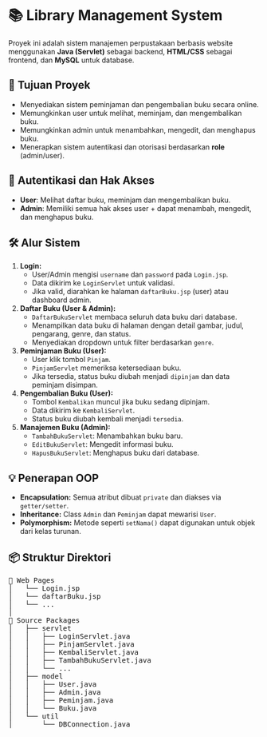 <h1>📚 Library Management System</h1>

<p>
  Proyek ini adalah sistem manajemen perpustakaan berbasis website menggunakan <strong>Java (Servlet)</strong> sebagai backend, <strong>HTML/CSS</strong> sebagai frontend, dan <strong>MySQL</strong> untuk database.
</p>

<h2>🎯 Tujuan Proyek</h2>
<ul>
  <li>Menyediakan sistem peminjaman dan pengembalian buku secara online.</li>
  <li>Memungkinkan user untuk melihat, meminjam, dan mengembalikan buku.</li>
  <li>Memungkinkan admin untuk menambahkan, mengedit, dan menghapus buku.</li>
  <li>Menerapkan sistem autentikasi dan otorisasi berdasarkan <strong>role</strong> (admin/user).</li>
</ul>

<h2>🔐 Autentikasi dan Hak Akses</h2>
<ul>
  <li><strong>User</strong>: Melihat daftar buku, meminjam dan mengembalikan buku.</li>
  <li><strong>Admin</strong>: Memiliki semua hak akses user + dapat menambah, mengedit, dan menghapus buku.</li>
</ul>

<h2>🛠️ Alur Sistem</h2>

<ol>
  <li>
    <strong>Login:</strong>
    <ul>
      <li>User/Admin mengisi <code>username</code> dan <code>password</code> pada <code>Login.jsp</code>.</li>
      <li>Data dikirim ke <code>LoginServlet</code> untuk validasi.</li>
      <li>Jika valid, diarahkan ke halaman <code>daftarBuku.jsp</code> (user) atau dashboard admin.</li>
    </ul>
  </li>

  <li>
    <strong>Daftar Buku (User & Admin):</strong>
    <ul>
      <li><code>DaftarBukuServlet</code> membaca seluruh data buku dari database.</li>
      <li>Menampilkan data buku di halaman dengan detail gambar, judul, pengarang, genre, dan status.</li>
      <li>Menyediakan dropdown untuk filter berdasarkan <code>genre</code>.</li>
    </ul>
  </li>

  <li>
    <strong>Peminjaman Buku (User):</strong>
    <ul>
      <li>User klik tombol <code>Pinjam</code>.</li>
      <li><code>PinjamServlet</code> memeriksa ketersediaan buku.</li>
      <li>Jika tersedia, status buku diubah menjadi <code>dipinjam</code> dan data peminjam disimpan.</li>
    </ul>
  </li>

  <li>
    <strong>Pengembalian Buku (User):</strong>
    <ul>
      <li>Tombol <code>Kembalikan</code> muncul jika buku sedang dipinjam.</li>
      <li>Data dikirim ke <code>KembaliServlet</code>.</li>
      <li>Status buku diubah kembali menjadi <code>tersedia</code>.</li>
    </ul>
  </li>

  <li>
    <strong>Manajemen Buku (Admin):</strong>
    <ul>
      <li><code>TambahBukuServlet</code>: Menambahkan buku baru.</li>
      <li><code>EditBukuServlet</code>: Mengedit informasi buku.</li>
      <li><code>HapusBukuServlet</code>: Menghapus buku dari database.</li>
    </ul>
  </li>
</ol>

<h2>💡 Penerapan OOP</h2>
<ul>
  <li><strong>Encapsulation:</strong> Semua atribut dibuat <code>private</code> dan diakses via <code>getter/setter</code>.</li>
  <li><strong>Inheritance:</strong> Class <code>Admin</code> dan <code>Peminjam</code> dapat mewarisi <code>User</code>.</li>
  <li><strong>Polymorphism:</strong> Metode seperti <code>setNama()</code> dapat digunakan untuk objek dari kelas turunan.</li>
</ul>

<h2>📦 Struktur Direktori</h2>

<pre>
📁 Web Pages
│   └── Login.jsp
│   └── daftarBuku.jsp
│   └── ...
│
📁 Source Packages
│   ├── servlet
│   │   ├── LoginServlet.java
│   │   ├── PinjamServlet.java
│   │   ├── KembaliServlet.java
│   │   ├── TambahBukuServlet.java
│   │   └── ...
│   ├── model
│   │   ├── User.java
│   │   ├── Admin.java
│   │   ├── Peminjam.java
│   │   └── Buku.java
│   └── util
│       └── DBConnection.java
</pre>


</p>
